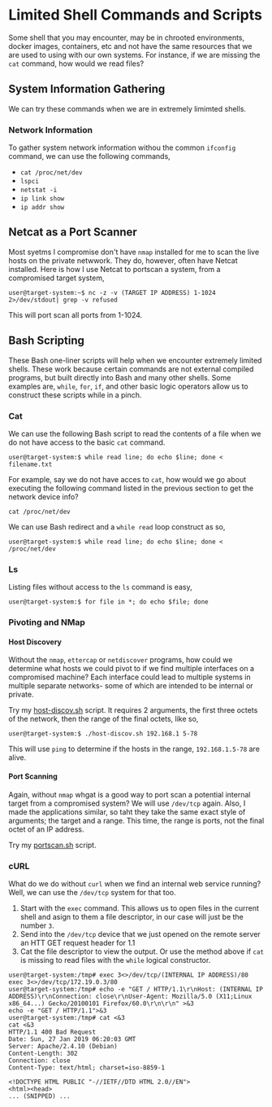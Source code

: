 # Limited Shell Commands and Scripts
Some shell that you may encounter, may be in chrooted environments, docker images, containers, etc and not have the same resources that we are used to using with our own systems. For instance, if we are missing the `cat` command, how would we read files? 
## System Information Gathering
We can try these commands when we are in extremely limimted shells.
### Network Information
To gather system network information withou the common `ifconfig` command, we can use the following commands,
* `cat /proc/net/dev`
* `lspci`
* `netstat -i`
* `ip link show`
* `ip addr show`
## Netcat as a Port Scanner
Most syetms I compromise don't have `nmap` installed for me to scan the live hosts on the private netwwork. They do, however, often have Netcat installed. Here is how I use Netcat to portscan a system, from a compromised target system,
```
user@target-system:~$ nc -z -v (TARGET IP ADDRESS) 1-1024 2>/dev/stdout| grep -v refused
```
This will port scan all ports from 1-1024.
## Bash Scripting
These Bash one-liner scripts will help when we encounter extremely limited shells. These work because certain commands are not external compiled programs, but built directly into Bash and many other shells. Some examples are, `while`, `for`, `if`, and other basic logic operators allow us to construct these scripts while in a pinch.
### Cat
We can use the following Bash script to read the contents of a file when we do not have access to the basic `cat` command.
```
user@target-system:$ while read line; do echo $line; done < filename.txt
```
For example, say we do not have acces to `cat`, how would we go about executing the following command listed in the previous section to get the network device info?
```
cat /proc/net/dev
```
We can use Bash redirect and a `while read` loop construct as so,
```
user@target-system:$ while read line; do echo $line; done < /proc/net/dev
```
### Ls
Listing files without access to the `ls` command is easy,
```
user@target-system:$ for file in *; do echo $file; done
```
### Pivoting and NMap
#### Host Discovery
Without the `nmap`, `ettercap` or `netdiscover` programs, how could we determine what hosts we could pivot to if we find multiple interfaces on a compromised machine? Each interface could lead to multiple systems in multiple separate networks- some of which are intended to be internal or private. 

Try my [host-discov.sh](https://github.com/weaknetlabs/Penetration-Testing-Grimoire/blob/master/Tools/host-discov.sh) script. It requires 2 arguments, the first three octets of the network, then the range of the final octets, like so,
```
user@target-system:$ ./host-discov.sh 192.168.1 5-78
```
This will use `ping` to determine if the hosts in the range, `192.168.1.5-78` are alive.
#### Port Scanning
Again, without `nmap` whgat is a good way to port scan a potential internal target from a compromised system? We will use `/dev/tcp` again. Also, I made the applications similar, so taht they take the same exact style of arguments; the target and a range. This time, the range is ports, not the final octet of an IP address.

Try my [portscan.sh](https://github.com/weaknetlabs/Penetration-Testing-Grimoire/blob/master/Tools/portscan.sh) script.
### cURL
What do we do without `curl` when we find an internal web service running? Well, we can use the `/dev/tcp` system for that too.
 1. Start with the `exec` command. This allows us to open files in the current shell and asign to them a file descriptor, in our case will just be the number `3`.
 2. Send into the `/dev/tcp` device that we just opened on the remote server an HTT GET request header for 1.1
 3. Cat the file descriptor to view the output. Or use the method above if `cat` is missing to read files with the `while` logical constructor.
```
user@target-system:/tmp# exec 3<>/dev/tcp/(INTERNAL IP ADDRESS)/80
exec 3<>/dev/tcp/172.19.0.3/80
user@target-system:/tmp# echo -e "GET / HTTP/1.1\r\nHost: (INTERNAL IP ADDRESS)\r\nConnection: close\r\nUser-Agent: Mozilla/5.0 (X11;Linux x86_64...) Gecko/20100101 Firefox/60.0\r\n\r\n" >&3
echo -e "GET / HTTP/1.1">&3
user@target-system:/tmp# cat <&3
cat <&3
HTTP/1.1 400 Bad Request
Date: Sun, 27 Jan 2019 06:20:03 GMT
Server: Apache/2.4.10 (Debian)
Content-Length: 302
Connection: close
Content-Type: text/html; charset=iso-8859-1

<!DOCTYPE HTML PUBLIC "-//IETF//DTD HTML 2.0//EN">
<html><head>
... (SNIPPED) ...
```
